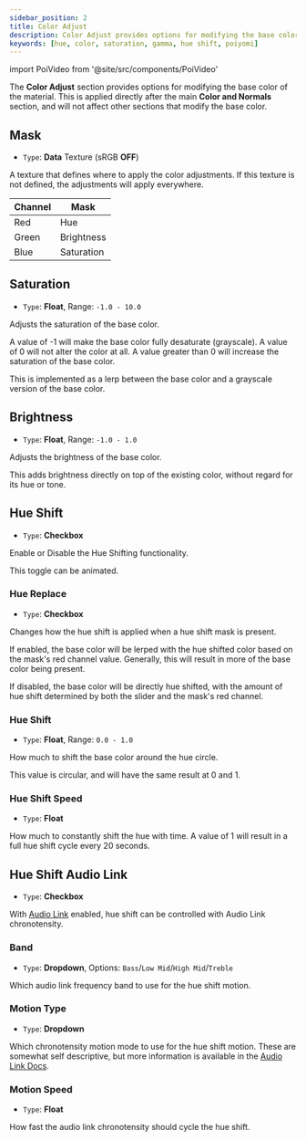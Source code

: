 ```yaml
---
sidebar_position: 2
title: Color Adjust
description: Color Adjust provides options for modifying the base color of the material. This includes settings for adjusting the HUE and Color on your Material.
keywords: [hue, color, saturation, gamma, hue shift, poiyomi]
---
```

import PoiVideo from '@site/src/components/PoiVideo'

The **Color Adjust** section provides options for modifying the base color of the material. This is applied directly after the main **Color and Normals** section, and will not affect other sections that modify the base color.

## Mask

- `Type`: **Data** Texture (sRGB **OFF**)

A texture that defines where to apply the color adjustments. If this texture is not defined, the adjustments will apply everywhere.

| Channel | Mask |
|--|--|
| Red | Hue |
| Green |  Brightness  |
| Blue | Saturation |

## Saturation

- `Type`: **Float**, Range: `-1.0 - 10.0`

Adjusts the saturation of the base color. 

A value of -1 will make the base color fully desaturate (grayscale). A value of 0 will not alter the color at all. A value greater than 0 will increase the saturation of the base color.

This is implemented as a lerp between the base color and a grayscale version of the base color.

## Brightness

- `Type`: **Float**, Range: `-1.0 - 1.0`

Adjusts the brightness of the base color. 

This adds brightness directly on top of the existing color, without regard for its hue or tone. 

## Hue Shift

- `Type`: **Checkbox**

Enable or Disable the Hue Shifting functionality. 

This toggle can be animated. 

### Hue Replace

- `Type`: **Checkbox**

Changes how the hue shift is applied when a hue shift mask is present. 

If enabled, the base color will be lerped with the hue shifted color based on the mask's red channel value. Generally, this will result in more of the base color being present.

If disabled, the base color will be directly hue shifted, with the amount of hue shift determined by both the slider and the mask's red channel. 

### Hue Shift

- `Type`: **Float**, Range: `0.0 - 1.0`

How much to shift the base color around the hue circle. 

This value is circular, and will have the same result at 0 and 1. 

### Hue Shift Speed

- `Type`: **Float**

How much to constantly shift the hue with time. A value of 1 will result in a full hue shift cycle every 20 seconds.

## Hue Shift Audio Link

- `Type`: **Checkbox**

With [Audio Link](../audio-link/audio-link.md) enabled, hue shift can be controlled with Audio Link chronotensity.

### Band

- `Type`: **Dropdown**, Options: `Bass`/`Low Mid`/`High Mid`/`Treble`

Which audio link frequency band to use for the hue shift motion.

### Motion Type

- `Type`: **Dropdown**

Which chronotensity motion mode to use for the hue shift motion. These are somewhat self descriptive, but more information is available in the [Audio Link Docs](https://github.com/llealloo/vrc-udon-audio-link/tree/master/Docs#alpass_chronotensity).

### Motion Speed

- `Type`: **Float**

How fast the audio link chronotensity should cycle the hue shift.
